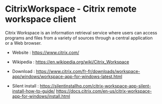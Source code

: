 # CitrixWorkspace - Citrix remote workspace client

Citrix Workspace is an information retrieval service where users can
access programs and files from a variety of sources through a central
application or a Web browser.

* Website : https://www.citrix.com/
* Wikipedia : https://en.wikipedia.org/wiki/Citrix_Workspace

* Download : https://www.citrix.com/fr-fr/downloads/workspace-app/windows/workspace-app-for-windows-latest.html
* Silent install : https://silentinstallhq.com/citrix-workspace-app-silent-install-how-to-guide/
                   https://docs.citrix.com/en-us/citrix-workspace-app-for-windows/install.html
